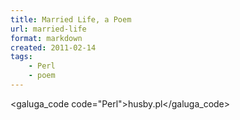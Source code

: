 ```yaml
---
title: Married Life, a Poem
url: married-life
format: markdown
created: 2011-02-14
tags:
    - Perl
    - poem
---
```


<galuga_code code="Perl">husby.pl</galuga_code>
